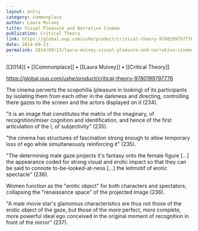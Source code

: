 ```yaml
---
layout: entry
category: commonplace
author: Laura Mulvey
title: Visual Pleasure and Narrative Cinema
publication: Critical Theory
link: https://global.oup.com/ushe/product/critical-theory-9780199797776
date: 2014-09-13
permalink: 2014/09/13/laura-mulvey-visual-pleasure-and-narrative-cinema
---
```


[[2014]] • [[Commonplace]] • [[Laura Mulvey]] • [[Critical Theory]]

https://global.oup.com/ushe/product/critical-theory-9780199797776

The cinema perverts the scopohilia (pleasure in looking) of its participants by isolating them from each other in the darkness and directing, controlling there gazes to the screen and the actors displayed on it (234). 

"it is an image that constitutes the matrix of the imaginary, of recognition/miser cognition and identification, and hence of the first articulation of the I, of subjectivity" (235).

"the cinema has structures of fascination strong enough to allow temporary loss of ego while simultaneously reinforcing it" (235).

"The determining male gaze projects it's fantasy onto the female figure [...] the appearance coded for strong visual and erotic impact so that they can be said to connote to-be-looked-at-ness [...] the leitmotif of erotic spectacle" (236).

Women function as the "erotic object" for both characters and spectators, collapsing the "renaissance space" of the projected image (236).

"A male movie star's glamorous characteristics are thus not those of the erotic object of the gaze, but those of the more perfect, more complete, more powerful ideal ego conceived in the original moment of recognition in front of the mirror" (237).
